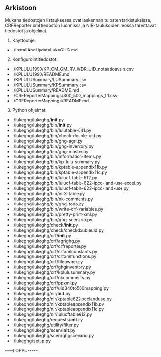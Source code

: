 ## Arkistoon ##

Mukana tiedostojen listauksessa ovat laskennan tulosten tarkistuksissa,
CRFReporter xml tiedoston luonnissa ja NIR-taulukoiden
teossa tarvittavat tiedostot ja ohjelmat.

1. Käyttöohje:
+ ./InstallAndUpdateLukeGHG.md

2. Konfigurointitiedostot:
+ ./KPLULU1990/KP_CM_GM_RV_WDR_UID_notaatioavain.csv
+ ./KPLULU1990/README.md
+ ./KPLULUSummary/LUSummary.csv
+ ./KPLULUSummary/KPSummary.csv
+ ./KPLULUSummary/README.md
+ ./CRFReporterMappings/300_500_mappings_1.1.csv
+ ./CRFReporterMappings/README.md

3. Python ohjelmat:
+ ./lukeghg/lukeghg/__init__.py
+ ./lukeghg/lukeghg/bin/__init__.py
+ ./lukeghg/lukeghg/bin/lulutable-641.py
+ ./lukeghg/lukeghg/bin/check-double-uid.py
+ ./lukeghg/lukeghg/bin/ghg-agri.py
+ ./lukeghg/lukeghg/bin/ghg-inventory.py
+ ./lukeghg/lukeghg/bin/ghg-master.py
+ ./lukeghg/lukeghg/bin/information-items.py
+ ./lukeghg/lukeghg/bin/kp-lulu-summary.py
+ ./lukeghg/lukeghg/bin/kptable-appendix11b.py
+ ./lukeghg/lukeghg/bin/kptable-appendix11c.py
+ ./lukeghg/lukeghg/bin/lulucf-table-612.py
+ ./lukeghg/lukeghg/bin/lulucf-table-622-ipcc-land-use-excel.py
+ ./lukeghg/lukeghg/bin/lulucf-table-622-ipcc-land-use.py
+ ./lukeghg/lukeghg/bin/nir3-table.py
+ ./lukeghg/lukeghg/bin/nk-comments.py
+ ./lukeghg/lukeghg/bin/ghg-todo.py
+ ./lukeghg/lukeghg/bin/write-crf-variables.py
+ ./lukeghg/lukeghg/bin/pretty-print-xml.py
+ ./lukeghg/lukeghg/bin/ghg-scenario.py
+ ./lukeghg/lukeghg/check/__init__.py
+ ./lukeghg/lukeghg/check/checkdoubleuid.py
+ ./lukeghg/lukeghg/crf/__init__.py
+ ./lukeghg/lukeghg/crf/agrighg.py
+ ./lukeghg/lukeghg/crf/crfreporter.py
+ ./lukeghg/lukeghg/crf/crfxmlconstants.py
+ ./lukeghg/lukeghg/crf/crfxmlfunctions.py
+ ./lukeghg/lukeghg/crf/fileowner.py
+ ./lukeghg/lukeghg/crf/ghginventory.py
+ ./lukeghg/lukeghg/crf/kplulusummary.py
+ ./lukeghg/lukeghg/crf/nkcomments.py
+ ./lukeghg/lukeghg/crf/ppxml.py
+ ./lukeghg/lukeghg/crf/uid340to500mapping.py
+ ./lukeghg/lukeghg/nir/__init__.py
+ ./lukeghg/lukeghg/nir/kptable622ipcclanduse.py
+ ./lukeghg/lukeghg/nir/kptableappendix11b.py
+ ./lukeghg/lukeghg/nir/kptableappendix11c.py
+ ./lukeghg/lukeghg/nir/lulucftable612.py
+ ./lukeghg/lukeghg/requests/__init__.py
+ ./lukeghg/lukeghg/utility/filter.py
+ ./lukeghg/lukeghg/scen/__init__.py
+ ./lukeghg/lukeghg/scen/ghgscenario.py
+ ./lukeghg/setup.py

----LOPPU-----

